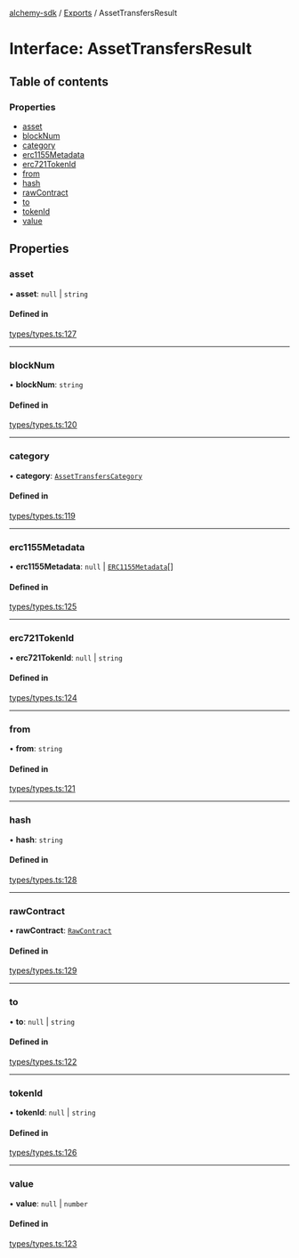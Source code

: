 [alchemy-sdk](../README.md) / [Exports](../modules.md) / AssetTransfersResult

# Interface: AssetTransfersResult

## Table of contents

### Properties

- [asset](AssetTransfersResult.md#asset)
- [blockNum](AssetTransfersResult.md#blocknum)
- [category](AssetTransfersResult.md#category)
- [erc1155Metadata](AssetTransfersResult.md#erc1155metadata)
- [erc721TokenId](AssetTransfersResult.md#erc721tokenid)
- [from](AssetTransfersResult.md#from)
- [hash](AssetTransfersResult.md#hash)
- [rawContract](AssetTransfersResult.md#rawcontract)
- [to](AssetTransfersResult.md#to)
- [tokenId](AssetTransfersResult.md#tokenid)
- [value](AssetTransfersResult.md#value)

## Properties

### asset

• **asset**: ``null`` \| `string`

#### Defined in

[types/types.ts:127](https://github.com/alchemyplatform/alchemy-sdk-js/blob/31c6d92/src/types/types.ts#L127)

___

### blockNum

• **blockNum**: `string`

#### Defined in

[types/types.ts:120](https://github.com/alchemyplatform/alchemy-sdk-js/blob/31c6d92/src/types/types.ts#L120)

___

### category

• **category**: [`AssetTransfersCategory`](../enums/AssetTransfersCategory.md)

#### Defined in

[types/types.ts:119](https://github.com/alchemyplatform/alchemy-sdk-js/blob/31c6d92/src/types/types.ts#L119)

___

### erc1155Metadata

• **erc1155Metadata**: ``null`` \| [`ERC1155Metadata`](ERC1155Metadata.md)[]

#### Defined in

[types/types.ts:125](https://github.com/alchemyplatform/alchemy-sdk-js/blob/31c6d92/src/types/types.ts#L125)

___

### erc721TokenId

• **erc721TokenId**: ``null`` \| `string`

#### Defined in

[types/types.ts:124](https://github.com/alchemyplatform/alchemy-sdk-js/blob/31c6d92/src/types/types.ts#L124)

___

### from

• **from**: `string`

#### Defined in

[types/types.ts:121](https://github.com/alchemyplatform/alchemy-sdk-js/blob/31c6d92/src/types/types.ts#L121)

___

### hash

• **hash**: `string`

#### Defined in

[types/types.ts:128](https://github.com/alchemyplatform/alchemy-sdk-js/blob/31c6d92/src/types/types.ts#L128)

___

### rawContract

• **rawContract**: [`RawContract`](RawContract.md)

#### Defined in

[types/types.ts:129](https://github.com/alchemyplatform/alchemy-sdk-js/blob/31c6d92/src/types/types.ts#L129)

___

### to

• **to**: ``null`` \| `string`

#### Defined in

[types/types.ts:122](https://github.com/alchemyplatform/alchemy-sdk-js/blob/31c6d92/src/types/types.ts#L122)

___

### tokenId

• **tokenId**: ``null`` \| `string`

#### Defined in

[types/types.ts:126](https://github.com/alchemyplatform/alchemy-sdk-js/blob/31c6d92/src/types/types.ts#L126)

___

### value

• **value**: ``null`` \| `number`

#### Defined in

[types/types.ts:123](https://github.com/alchemyplatform/alchemy-sdk-js/blob/31c6d92/src/types/types.ts#L123)
